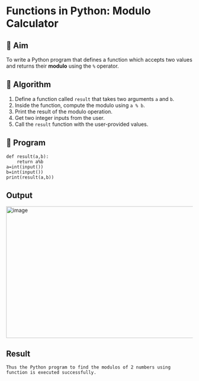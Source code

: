 # Functions in Python: Modulo Calculator

## 🎯 Aim
To write a Python program that defines a function which accepts two values and returns their **modulo** using the `%` operator.

## 🧠 Algorithm
1. Define a function called `result` that takes two arguments `a` and `b`.
2. Inside the function, compute the modulo using `a % b`.
3. Print the result of the modulo operation.
4. Get two integer inputs from the user.
5. Call the `result` function with the user-provided values.

## 🧾 Program
```
def result(a,b):
    return a%b
a=int(input())
b=int(input())
print(result(a,b))

```

## Output
<img width="845" height="355" alt="image" src="https://github.com/user-attachments/assets/80d5931f-2954-4ac0-94d7-a703b0e58c27" />



## Result
```
Thus the Python program to find the modulos of 2 numbers using function is executed successfully.
```
